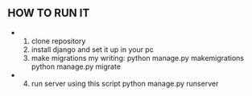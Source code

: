 ## HOW TO RUN IT
* 1. clone repository
  2. install django and set it up in your pc
  3. make migrations my writing:
 python manage.py makemigrations
python manage.py migrate
* 4. run server using this script
python manage.py runserver
